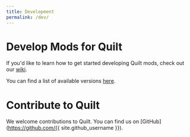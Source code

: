 ```yaml
---
title: Development
permalink: /dev/
---
```


# Develop Mods for Quilt

If you'd like to learn how to get started developing Quilt mods, check out our
[wiki]().

You can find a list of available versions [here](/dev/versions.html).


# Contribute to Quilt

We welcome contributions to Quilt. You can find us on
[GitHub](https://github.com/{{ site.github_username }}).

